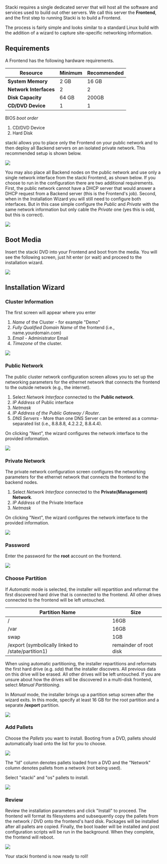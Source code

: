 Stacki requires a single dedicated server that will host all
the software and services used to build out other servers. We
call this server the **Frontend**, and the first step to running
Stacki is to build a Frontend.

The process is fairly simple and looks similar to a standard Linux
build with the addition of a wizard to capture site-specific
networking information.

## Requirements 

A Frontend has the following hardware requirements.

**Resource** | Minimum | Recommended
--- | --- | ---
**System Memory** | 2 GB | 16 GB
**Network Interfaces** | 2 | 2
**Disk Capacity** | 64 GB | 200GB
**CD/DVD Device** | 1 | 1

BIOS _boot order_

1. CD/DVD Device
2. Hard Disk

stacki allows you to place only the Frontend on your public network
and to then deploy all Backend servers on an isolated private network.
This recommended setup is shown below.

![](images/cluster-architecture-two-networks.png)

You may also place all Backend nodes on the public network and use
only a single network interface from the stacki Frontend, as shown
below.
If you choose to run in the configuration there are two additional
requirements.
First, the public network cannot have a DHCP server that would answer
a DHCP request from a Backend server (this is the Frontend's job).
Second, when in the Installation Wizard you will still need to
configure both interfaces.
But in this case simple configure the _Public_ and _Private_ with the
same network information but only cable the _Private_ one (yes this is
odd, but this is correct).

![](images/cluster-architecture-one-network.png) 



## Boot Media 

Insert the stacki DVD into your Frontend and boot from the media.
You will see the following screen, just hit enter (or wait) and proceed to the installation wizard.

![](images/stack-iso-boot.png) 

## Installation Wizard

### Cluster Information

The first screen will appear where you enter

1. _Name_ of the Cluster - for example "Demo"
2. _Fully Qualified Domain Name_ of the frontend (i.e., name.yourdomain.com)
3. _Email_ - Administrator Email
4. _Timezone_ of the cluster.

![](images/stacki_config_step_1b.png)

### Public Network
The public cluster network configuration screen allows you to set up the
networking parameters for the ethernet network that connects the frontend to the
outside network (e.g., the internet).

1. Select _Network Interface_ connected to the **Public network**.
2. _IP Address_ of Public interface
3. _Netmask_
4. _IP Address of the Public Gateway / Router_.
5. _DNS Servers_ - More than one DNS Server can be
   entered as a comma-separated list (i.e., 8.8.8.8, 4.2.2.2, 8.8.4.4).

On clicking "Next", the wizard configures the network interface
to the provided information.

![](images/stacki_config_step_2b.png)

### Private Network
The private network configuration screen configures the
networking parameters for the ethernet network that
connects the frontend to the backend nodes.

1. Select _Network Interface_ connected to the **Private(Management) Network**.
2. _IP Address_ of the Private Interface
3. _Netmask_

On clicking "Next", the wizard configures the network interface
to the provided information.

![](images/stacki_config_step_3b.png)

### Password
Enter the password for the **root** account on the frontend.

![](images/stacki_config_step_4.png)

### Choose Partition

If _Automatic_ mode is selected, the installer will
repartition and reformat the first discovered hard drive
that is connected to the frontend. All other drives
connected to the frontend will be left untouched.

| Partition Name | Size |
| --------------- | ---- |
|       /        | 16GB |
|       /var     | 16GB |
|       swap     |  1GB | 
| /export (symbolically linked to /state/partition1)|remainder of root disk|

When using automatic partitioning, the installer repartitions
and reformats the first hard drive (e.g. _sda_) that the installer
discovers. All previous data on this drive will be erased.
All other drives will be left untouched. If you are unsure about how
the drives will be discovered in a multi-disk frontend,
select *Manual Partitioning*.

In _Manual_ mode, the installer brings up a partition setup
screen after the wizard exits. In this mode, specify at least 16 GB
for the root partition and a separate **/export** partition.

![](images/stacki_config_step_5.png)

### Add Pallets

Choose the _Pallets_ you want to install.
Booting from a DVD, pallets should automatically load onto the list for you to choose.

![](images/stacki_config_step_6a_2.png)

The "Id" column denotes pallets loaded from a DVD and the "Network" column denotes pallets from a network (not being used).

Select "stacki" and "os" pallets to install.

![](images/stacki_config_step_6b_2.png)

### Review

Review the installation parameters and click "Install" to proceed.
The frontend will format its filesystems and subsequently copy the
pallets from the network / DVD onto the frontend's hard disk.
Packages will be installed after all pallets are copied.
Finally, the boot loader will be installed and post configuration
scripts will be run in the background.
When they complete, the frontend will reboot.

![](images/stacki_config_step_7_2.png)

Your stacki frontend is now ready to roll!
